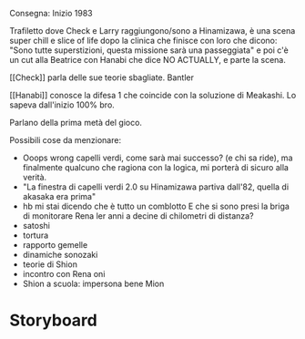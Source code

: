 Consegna: Inizio 1983

Trafiletto dove Check e Larry raggiungono/sono a  Hinamizawa, è una scena super chill e slice of life dopo la clinica che finisce con loro che dicono: "Sono tutte superstizioni, questa missione sarà una passeggiata" e poi c'è un cut alla Beatrice con Hanabi che dice NO ACTUALLY, e parte la scena.


[[Check]] parla delle sue teorie sbagliate.
Bantler


[[Hanabi]] conosce la difesa 1 che coincide con la soluzione di Meakashi. Lo sapeva dall'inizio 100% bro.

Parlano della prima metà del gioco.

Possibili cose da menzionare:
- Ooops wrong capelli verdi, come sarà mai successo? (e chi sa ride), ma finalmente qualcuno che ragiona con la logica, mi porterà di sicuro alla verità.
- "La finestra di capelli verdi 2.0 su Hinamizawa partiva dall'82, quella di akasaka era prima"
- hb mi stai dicendo che è tutto un comblotto E che si sono presi la briga di monitorare Rena ler anni a decine di chilometri di distanza?
- satoshi
- tortura
- rapporto gemelle
- dinamiche sonozaki
- teorie di Shion
- incontro con Rena oni
- Shion a scuola: impersona bene Mion


# Storyboard
